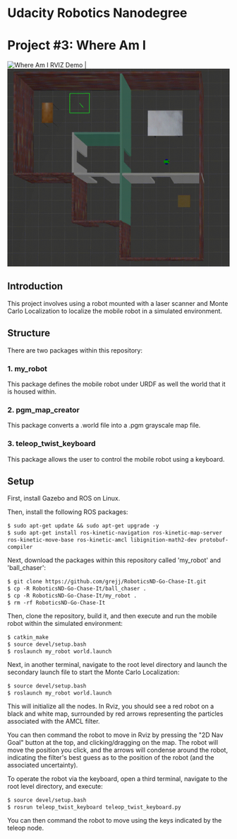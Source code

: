 # Udacity Robotics Nanodegree
# Project #3: Where Am I
![Where Am I RVIZ Demo](whereami_rviz.gif) | ![Where Am I Gazebo Demo](whereami_gazebo.gif)

## Introduction
This project involves using a robot mounted with a laser scanner and Monte Carlo Localization to localize the mobile robot in a simulated environment.

## Structure
There are two packages within this repository:

### 1. my_robot
This package defines the mobile robot under URDF as well the world that it is housed within.

### 2. pgm_map_creator
This package converts a .world file into a .pgm grayscale map file.

### 3. teleop_twist_keyboard
This package allows the user to control the mobile robot using a keyboard.

## Setup
First, install Gazebo and ROS on Linux.

Then, install the following ROS packages:
```console
$ sudo apt-get update && sudo apt-get upgrade -y
$ sudo apt-get install ros-kinetic-navigation ros-kinetic-map-server ros-kinetic-move-base ros-kinetic-amcl libignition-math2-dev protobuf-compiler
```

Next, download the packages within this repository called 'my_robot' and 'ball_chaser':
```console
$ git clone https://github.com/grejj/RoboticsND-Go-Chase-It.git
$ cp -R RoboticsND-Go-Chase-It/ball_chaser .
$ cp -R RoboticsND-Go-Chase-It/my_robot .
$ rm -rf RoboticsND-Go-Chase-It
```

Then, clone the repository, build it, and then execute and run the mobile robot within the simulated environment:
```console
$ catkin_make
$ source devel/setup.bash
$ roslaunch my_robot world.launch
```

Next, in another terminal, navigate to the root level directory and launch the secondary launch file to start the Monte Carlo Localization:
```console
$ source devel/setup.bash
$ roslaunch my_robot world.launch
```

This will initialize all the nodes. In Rviz, you should see a red robot on a black and white map, surrounded by red arrows representing the particles associated with the AMCL filter.

You can then command the robot to move in Rviz by pressing the "2D Nav Goal" button at the top, and clicking/dragging on the map. The robot will move the position you click, and the arrows will condense around the robot, indicating the filter's best guess as to the position of the robot (and the associated uncertainty).

To operate the robot via the keyboard, open a third terminal, navigate to the root level directory, and execute:
```console
$ source devel/setup.bash
$ rosrun teleop_twist_keyboard teleop_twist_keyboard.py
```

You can then command the robot to move using the keys indicated by the teleop node.

